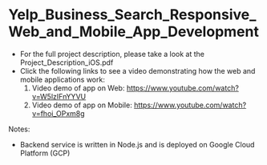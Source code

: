 # Yelp_Business_Search_Responsive_Web_and_Mobile_App_Development
 
- For the full project description, please take a look at the Project_Description_iOS.pdf
- Click the following links to see a video demonstrating how the web and mobile applications work: 
   1. Video demo of app on Web: https://www.youtube.com/watch?v=W5lzIFnYYVU
   2. Video demo of app on Mobile: https://www.youtube.com/watch?v=fhoi_OPxm8g

Notes:
- Backend service is written in Node.js and is deployed on Google Cloud Platform (GCP)
